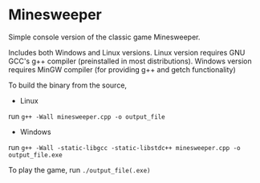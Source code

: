 # Minesweeper
Simple console version of the classic game Minesweeper.

Includes both Windows and Linux versions.
Linux version requires GNU GCC's g++ compiler (preinstalled in most distributions).
Windows version requires MinGW compiler (for providing g++ and getch functionality)

To build the binary from the source,
* Linux

run `g++ -Wall minesweeper.cpp -o output_file`
* Windows

run `g++ -Wall -static-libgcc -static-libstdc++ minesweeper.cpp -o output_file.exe`

To play the game,
run `./output_file(.exe)`
